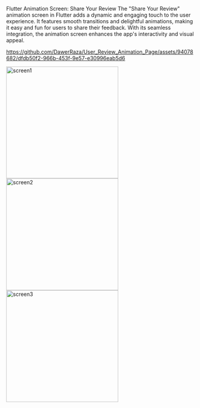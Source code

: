 Flutter Animation Screen: Share Your Review
The "Share Your Review" animation screen in Flutter adds a dynamic and engaging touch to the user experience. It features smooth transitions and delightful animations, making it easy and fun for users to share their feedback. With its seamless integration, the animation screen enhances the app's interactivity and visual appeal.




https://github.com/DawerRaza/User_Review_Animation_Page/assets/94078682/dfdb50f2-966b-453f-9e57-e30996eab5d6




<img width="300" alt="screen1" src="https://github.com/DawerRaza/User_Review_Animation_Page/assets/94078682/62f4b714-15a9-4510-9aba-da918ce8748f">
<img width="300" alt="screen2" src="https://github.com/DawerRaza/User_Review_Animation_Page/assets/94078682/33df8aff-3ce7-4aa7-b042-fea5157968e1">
<img width="300" alt="screen3" src="https://github.com/DawerRaza/User_Review_Animation_Page/assets/94078682/941b2bc0-24ae-48b1-ac32-0d48ad6cf385">
